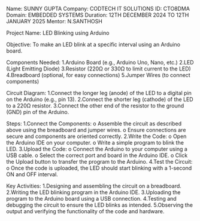 Name: SUNNY GUPTA 
Company: CODTECH IT SOLUTIONS 
ID: CTO8DMA
Domain: EMBEDDED SYSTEMS 
Duration: 12TH DECEMBER 2024 TO 12TH JANUARY 2025 
Mentor: N.SANTHOSH

Project Name: LED Blinking using Arduino

Objective: To make an LED blink at a specific interval using an Arduino board.

Components Needed:
1.Arduino Board (e.g., Arduino Uno, Nano, etc.)
2.LED (Light Emitting Diode)
3.Resistor (220Ω or 330Ω to limit current to the LED)
4.Breadboard (optional, for easy connections)
5.Jumper Wires (to connect components)

Circuit Diagram:
1.Connect the longer leg (anode) of the LED to a digital pin on the Arduino (e.g., pin 13).
2.Connect the shorter leg (cathode) of the LED to a 220Ω resistor.
3.Connect the other end of the resistor to the ground (GND) pin of the Arduino.

Steps:
1.Connect the Components: o Assemble the circuit as described above using the breadboard and jumper wires. o Ensure connections are secure and components are oriented correctly.
2.Write the Code: o Open the Arduino IDE on your computer. o Write a simple program to blink the LED.
3.Upload the Code: o Connect the Arduino to your computer using a USB cable. o Select the correct port and board in the Arduino IDE. o Click the Upload button to transfer the program to the Arduino.
4.Test the Circuit: o Once the code is uploaded, the LED should start blinking with a 1-second ON and OFF interval.

Key Activities:
1.Designing and assembling the circuit on a breadboard.
2.Writing the LED blinking program in the Arduino IDE.
3.Uploading the program to the Arduino board using a USB connection.
4.Testing and debugging the circuit to ensure the LED blinks as intended.
5.Observing the output and verifying the functionality of the code and hardware.
